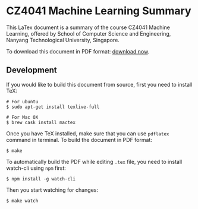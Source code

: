 # CZ4041 Machine Learning Summary

This LaTex document is a summary of the course CZ4041 Machine Learning, offered by School of Computer Science and Engineering, Nanyang Technological University, Singapore. 

To download this document in PDF format: [download now](https://github.com/Andyccs/CZ4041-machine-learning-summary/releases/download/v1.1/CZ4041MachineLearningSummary.pdf). 

## Development

If you would like to build this document from source, first you need to install TeX:

```Shell
# For ubuntu
$ sudo apt-get install texlive-full

# For Mac OX
$ brew cask install mactex
```

Once you have TeX installed, make sure that you can use `pdflatex` command in terminal. To build the document in PDF format:

```Shell
$ make
```

To automatically build the PDF while editing `.tex` file, you need to install watch-cli using `npm` first:

```Shell
$ npm install -g watch-cli
```

Then you start watching for changes:

```Shell
$ make watch
```